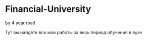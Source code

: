 # Financial-University
Ьy 4 year road


Тут вы найдёте все мои работы за весь период обучения в вузе
